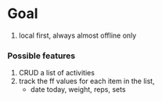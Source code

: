 
# Goal
1. local first, always almost offline only

### Possible features

1. CRUD a list of activities 
2. track the ff values for each item in the list,
   - date today, weight, reps, sets